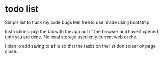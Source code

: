 # todo list
Simple list to track my code bugs feel free to use!
made using bootstrap

Instructions: pop the tab with the app out of the browser and have it opened until you are done.
No local storage used only current web cache.

I plan to add saving to a file so that the tasks on the list don't clear on page close.
